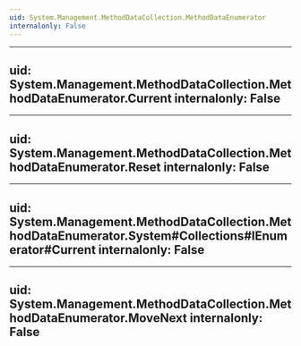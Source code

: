```yaml
---
uid: System.Management.MethodDataCollection.MethodDataEnumerator
internalonly: False
---
```


---
uid: System.Management.MethodDataCollection.MethodDataEnumerator.Current
internalonly: False
---

---
uid: System.Management.MethodDataCollection.MethodDataEnumerator.Reset
internalonly: False
---

---
uid: System.Management.MethodDataCollection.MethodDataEnumerator.System#Collections#IEnumerator#Current
internalonly: False
---

---
uid: System.Management.MethodDataCollection.MethodDataEnumerator.MoveNext
internalonly: False
---
